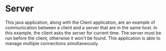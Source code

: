 # Server
This java application, along with the Client application, are an example of communication between a client and a server that are in the same host.
In this example, the client asks the server for current time.
The server must be run before the client, otherwise it won't be found.
This application is able to manage multiple connections simultaneously.
